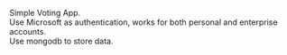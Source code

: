 Simple Voting App.  
Use Microsoft as authentication, works for both personal and enterprise accounts.  
Use mongodb to store data.